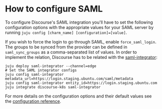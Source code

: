 # How to configure SAML

To configure Discourse's SAML integration you'll have to set the following configuration options with the appropriate values for your SAML server by running `juju config [charm_name] [configuration]=[value]`.

If you wish to force the login to go through SAML, enable `force_saml_login`.
The groups to be synced from the provider can be defined in `saml_sync_groups` as a comma-separated list of values.
In order to implement the relation, Discourse has to be related with the [saml-integrator](https://charmhub.io/saml-integrator):
```
juju deploy saml-integrator --channel=edge
# Set the SAML integrator configs
juju config saml-integrator metadata_url=https://login.staging.ubuntu.com/saml/metadata
juju config saml-integrator entity_id=https://login.staging.ubuntu.com
juju integrate discourse-k8s saml-integrator
```

For more details on the configuration options and their default values see the [configuration reference](https://charmhub.io/discourse-k8s/configure).
